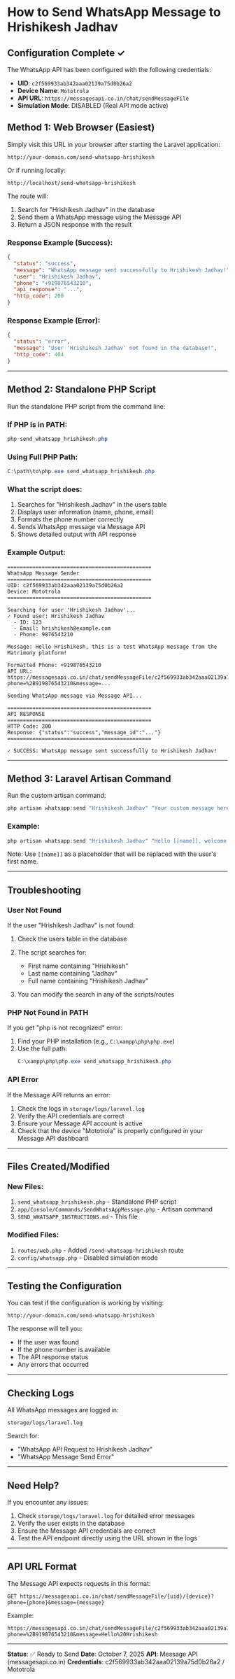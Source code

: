 # How to Send WhatsApp Message to Hrishikesh Jadhav

## Configuration Complete ✓

The WhatsApp API has been configured with the following credentials:
- **UID**: `c2f569933ab342aaa02139a75d0b26a2`
- **Device Name**: `Mototrola`
- **API URL**: `https://messagesapi.co.in/chat/sendMessageFile`
- **Simulation Mode**: DISABLED (Real API mode active)

## Method 1: Web Browser (Easiest)

Simply visit this URL in your browser after starting the Laravel application:

```
http://your-domain.com/send-whatsapp-hrishikesh
```

Or if running locally:
```
http://localhost/send-whatsapp-hrishikesh
```

The route will:
1. Search for "Hrishikesh Jadhav" in the database
2. Send them a WhatsApp message using the Message API
3. Return a JSON response with the result

### Response Example (Success):
```json
{
  "status": "success",
  "message": "WhatsApp message sent successfully to Hrishikesh Jadhav!",
  "user": "Hrishikesh Jadhav",
  "phone": "+919876543210",
  "api_response": "...",
  "http_code": 200
}
```

### Response Example (Error):
```json
{
  "status": "error",
  "message": "User 'Hrishikesh Jadhav' not found in the database!",
  "http_code": 404
}
```

---

## Method 2: Standalone PHP Script

Run the standalone PHP script from the command line:

### If PHP is in PATH:
```powershell
php send_whatsapp_hrishikesh.php
```

### Using Full PHP Path:
```powershell
C:\path\to\php.exe send_whatsapp_hrishikesh.php
```

### What the script does:
1. Searches for "Hrishikesh Jadhav" in the users table
2. Displays user information (name, phone, email)
3. Formats the phone number correctly
4. Sends WhatsApp message via Message API
5. Shows detailed output with API response

### Example Output:
```
==============================================
WhatsApp Message Sender
==============================================
UID: c2f569933ab342aaa02139a75d0b26a2
Device: Mototrola
==============================================

Searching for user 'Hrishikesh Jadhav'...
✓ Found user: Hrishikesh Jadhav
  - ID: 123
  - Email: hrishikesh@example.com
  - Phone: 9876543210

Message: Hello Hrishikesh, this is a test WhatsApp message from the Matrimony platform!

Formatted Phone: +919876543210
API URL: https://messagesapi.co.in/chat/sendMessageFile/c2f569933ab342aaa02139a75d0b26a2/Mototrola?phone=%2B919876543210&message=...

Sending WhatsApp message via Message API...

==============================================
API RESPONSE
==============================================
HTTP Code: 200
Response: {"status":"success","message_id":"..."}
==============================================

✓ SUCCESS: WhatsApp message sent successfully to Hrishikesh Jadhav!
```

---

## Method 3: Laravel Artisan Command

Run the custom artisan command:

```powershell
php artisan whatsapp:send "Hrishikesh Jadhav" "Your custom message here"
```

### Example:
```powershell
php artisan whatsapp:send "Hrishikesh Jadhav" "Hello [[name]], welcome to our platform!"
```

Note: Use `[[name]]` as a placeholder that will be replaced with the user's first name.

---

## Troubleshooting

### User Not Found
If the user "Hrishikesh Jadhav" is not found:

1. Check the users table in the database
2. The script searches for:
   - First name containing "Hrishikesh"
   - Last name containing "Jadhav"
   - Full name containing "Hrishikesh Jadhav"

3. You can modify the search in any of the scripts/routes

### PHP Not Found in PATH
If you get "php is not recognized" error:

1. Find your PHP installation (e.g., `C:\xampp\php\php.exe`)
2. Use the full path:
   ```powershell
   C:\xampp\php\php.exe send_whatsapp_hrishikesh.php
   ```

### API Error
If the Message API returns an error:

1. Check the logs in `storage/logs/laravel.log`
2. Verify the API credentials are correct
3. Ensure your Message API account is active
4. Check that the device "Mototrola" is properly configured in your Message API dashboard

---

## Files Created/Modified

### New Files:
1. `send_whatsapp_hrishikesh.php` - Standalone PHP script
2. `app/Console/Commands/SendWhatsAppMessage.php` - Artisan command
3. `SEND_WHATSAPP_INSTRUCTIONS.md` - This file

### Modified Files:
1. `routes/web.php` - Added `/send-whatsapp-hrishikesh` route
2. `config/whatsapp.php` - Disabled simulation mode

---

## Testing the Configuration

You can test if the configuration is working by visiting:
```
http://your-domain.com/send-whatsapp-hrishikesh
```

The response will tell you:
- If the user was found
- If the phone number is available
- The API response status
- Any errors that occurred

---

## Checking Logs

All WhatsApp messages are logged in:
```
storage/logs/laravel.log
```

Search for:
- "WhatsApp API Request to Hrishikesh Jadhav"
- "WhatsApp Message Send Error"

---

## Need Help?

If you encounter any issues:

1. Check `storage/logs/laravel.log` for detailed error messages
2. Verify the user exists in the database
3. Ensure the Message API credentials are correct
4. Test the API endpoint directly using the URL shown in the logs

---

## API URL Format

The Message API expects requests in this format:
```
GET https://messagesapi.co.in/chat/sendMessageFile/{uid}/{device}?phone={phone}&message={message}
```

Example:
```
https://messagesapi.co.in/chat/sendMessageFile/c2f569933ab342aaa02139a75d0b26a2/Mototrola?phone=%2B919876543210&message=Hello%20Hrishikesh
```

---

**Status**: ✅ Ready to Send
**Date**: October 7, 2025
**API**: Message API (messagesapi.co.in)
**Credentials**: c2f569933ab342aaa02139a75d0b26a2 / Mototrola

